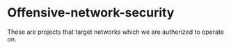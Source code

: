 # Offensive-network-security
These are projects that target networks which we are autherized to operate on.
